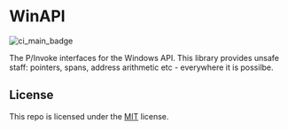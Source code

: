 # WinAPI

![ci_main_badge](https://github.com/LarinLive/JsonRPC/actions/workflows/ci_main.yml/badge.svg?branch=main&event=push)

The P/Invoke interfaces for the Windows API. This library provides unsafe staff: pointers, spans, address arithmetic etc - everywhere it is possilbe.

## License
This repo is licensed under the [MIT](https://github.com/LarinLive/JsonRPC/blob/main/LICENSE) license.
